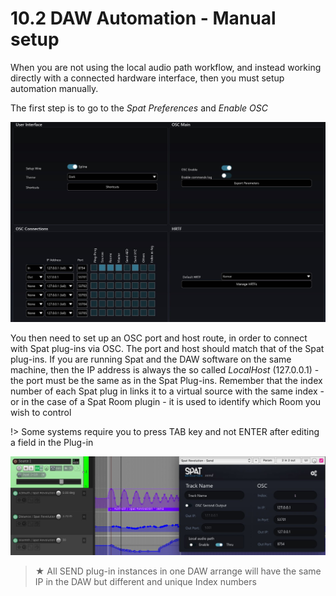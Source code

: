 # 10.2 DAW Automation - Manual setup

When you are not using the local audio path workflow, and instead working directly with a connected hardware interface, then you must setup automation manually.

The first step is to go to the _Spat Preferences_ and _Enable OSC_

![](../include/SpatRevolution_UserGuide_-191.jpg)

You then need to set up an OSC port and host route, in order to connect with Spat
plug-ins via OSC. The port and host should match that of the Spat plug-ins. If you
are running Spat and the DAW software on the same machine, then the IP address
is always the so called _LocalHost_ (127.0.0.1) - the port must be the same as in the
Spat Plug-ins. Remember that the index number of each Spat plug in links it to a
virtual source with the same index - or in the case of a Spat Room plugin - it is used
to identify which Room you wish to control



!> Some systems require you to press TAB key and not ENTER after
editing a field in the Plug-in

![](../include/SpatRevolution_UserGuide_-193.jpg)


> ★ All SEND plug-in instances in one DAW arrange will have the same IP
in the DAW but different and unique Index numbers

